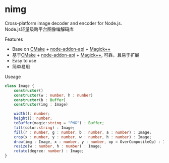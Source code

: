 # nimg

Cross-platform image decoder and encoder for Node.js.<br>
Node.js轻量级跨平台图像编解码库

Features

  * Base on [CMake](https://cmake.org/) + [node-addon-api](https://github.com/nodejs/node-addon-api) + [Magick++](http://www.imagemagick.org/Magick++/)
  * 基于[CMake](https://cmake.org/) + [node-addon-api](https://github.com/nodejs/node-addon-api) + [Magick++](http://www.imagemagick.org/Magick++/), 可靠，且易于扩展
  * Easy to use
  * 简单易用

Useage
```typescript
class Image {
    constructor()
    constructor(w : number, h : number)
    constructor(b : Buffer)
    constructor(img : Image)

    width(): number;
    height(): number;
    toBuffer(magic:string = "PNG") : Buffer;
    fill(color:string) : Image;
    fill(r : number, g : number, b : number, a : number) : Image;
    crop(x : number, y : number, w : number, h : number) : Image;
    draw(img : Image, x : number, y : number, op = OverCompositeOp) : Image;
    resize(w : number, h : number) : Image;
    rotate(degree: number) : Image;
}
```
